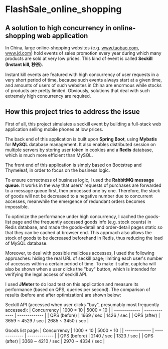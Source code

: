 # FlashSale_online_shopping
## A solution to high concurrency in online-shopping web application
In China, large online-shopping websites (e.g. www.taobao.com, www.jd.com) hold events of sales promotion every year during which many products are sold at very low prices. This kind of event is called **Seckill (Instant kill, 秒杀)**.

Instant kill events are featured with high concurrency of user requests in a very short period of time, because such events always start at a given time, and amounts of users of such websites in China are enormous while stocks of products are pretty limited. Obviously, solutions that deal with such extremely high concurrency are required.

## How this project tries to address the issue
First of all, this project simulates a seckill event by building a full-stack web application selling mobile phones at low prices.

The back end of this application is built upon **Spring Boot**, using **Mybatis** for **MySQL** database management. It also enables distributed session on multiple servers by storing user token in cookies and a **Redis** database, which is much more efficient than MySQL.

The front end of this application is simply based on Bootstrap and Thymeleaf, in order to focus on the business logic.

To ensure correctness of business logic, I used the **RabbitMQ message queue**. It works in the way that users' requests of purchases are forwarded to a message queue first, then processed one by one. Therefore, the stock of goods will not be decreased to a negative number due to concurrent accesses, meanwhile the emergence of redundant orders becomes impossible.

To optimize the performance under high concurrency, I cached the goods-list page and the frequently accessed goods info (e.g. stock counts) in Redis database, and made the goods-detail and order-detail pages static so that they can be cached at browser end. This approach also allows the stock of goods to be decreased beforehand in Redis, thus reducing the load of MySQL database.

Moreover, to deal with possible malicious accesses, I used the following approaches: hiding the real URL of seckill page; limiting each user's number of accesses within a certain period of time. To make it safer, captcha will also be shown when a user clicks the "buy" button, which is intended for verifying the legal access of seckill API.

I used **JMeter** to do load test on this application and measure its performance (based on QPS, queries per second). The comparison of results (before and after optimization) are shown below:

Seckill API (accessed when user clicks "buy", presumably most frequently accessed):
| Concurrency  | 1000 * 10 | 5000 * 10 |
| ------------- | ------------- | ------------- |
| QPS (before)  | 1669 / sec  | 1426 / sec  |
| QPS (after)  | 3659 ~ 4529 / sec | 2685 ~ 3450 / sec  |

Goods list page:
| Concurrency  | 1000 * 10 | 5000 * 10 |
| ------------- | ------------- | ------------- |
| QPS (before)  | 2140 / sec  | 1323 / sec  |
| QPS (after)  | 3368 ~ 4210 / sec | 2970 ~ 4334 / sec  |
